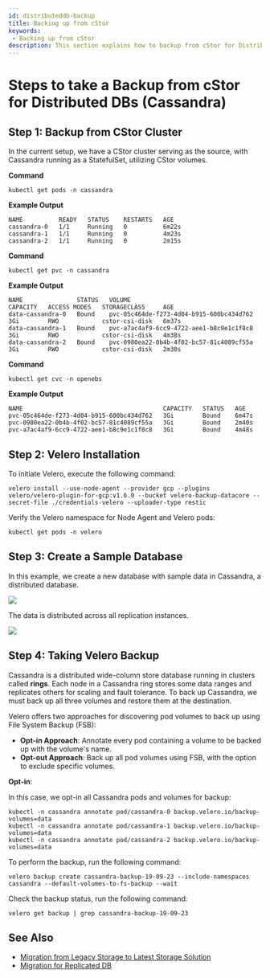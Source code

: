 ```yaml
---
id: distributeddb-backup
title: Backing up from cStor
keywords:
 - Backing up from cStor
description: This section explains how to backup from cStor for Distributed DBs.
---
```

# Steps to take a Backup from cStor for Distributed DBs (Cassandra)

## Step 1: Backup from CStor Cluster

In the current setup, we have a CStor cluster serving as the source, with Cassandra running as a StatefulSet, utilizing CStor volumes.

**Command**

```
kubectl get pods -n cassandra 
```

**Example Output**

```
NAME          READY   STATUS    RESTARTS   AGE
cassandra-0   1/1     Running   0          6m22s
cassandra-1   1/1     Running   0          4m23s
cassandra-2   1/1     Running   0          2m15s
```

**Command**

```
kubectl get pvc -n cassandra 
```

**Example Output**

```
NAME               STATUS   VOLUME                                     CAPACITY   ACCESS MODES   STORAGECLASS     AGE
data-cassandra-0   Bound    pvc-05c464de-f273-4d04-b915-600bc434d762   3Gi        RWO            cstor-csi-disk   6m37s
data-cassandra-1   Bound    pvc-a7ac4af9-6cc9-4722-aee1-b8c9e1c1f8c8   3Gi        RWO            cstor-csi-disk   4m38s
data-cassandra-2   Bound    pvc-0980ea22-0b4b-4f02-bc57-81c4089cf55a   3Gi        RWO            cstor-csi-disk   2m30s
```

**Command**

```
kubectl get cvc -n openebs 
```

**Example Output**

```
NAME                                       CAPACITY   STATUS   AGE
pvc-05c464de-f273-4d04-b915-600bc434d762   3Gi        Bound    6m47s
pvc-0980ea22-0b4b-4f02-bc57-81c4089cf55a   3Gi        Bound    2m40s
pvc-a7ac4af9-6cc9-4722-aee1-b8c9e1c1f8c8   3Gi        Bound    4m48s
```

## Step 2: Velero Installation

To initiate Velero, execute the following command:

```
velero install --use-node-agent --provider gcp --plugins velero/velero-plugin-for-gcp:v1.6.0 --bucket velero-backup-datacore --secret-file ./credentials-velero --uploader-type restic
```

Verify the Velero namespace for Node Agent and Velero pods:

```
kubectl get pods -n velero
```

## Step 3: Create a Sample Database

In this example, we create a new database with sample data in Cassandra, a distributed database. 

![](https://hackmd.io/_uploads/ryvcoj-l6.png)

The data is distributed across all replication instances.

![](https://hackmd.io/_uploads/ryzoojZgT.png)

## Step 4: Taking Velero Backup

Cassandra is a distributed wide-column store database running in clusters called **rings**. Each node in a Cassandra ring stores some data ranges and replicates others for scaling and fault tolerance. To back up Cassandra, we must back up all three volumes and restore them at the destination.

Velero offers two approaches for discovering pod volumes to back up using File System Backup (FSB):
- **Opt-in Approach**: Annotate every pod containing a volume to be backed up with the volume's name.
- **Opt-out Approach**: Back up all pod volumes using FSB, with the option to exclude specific volumes.

**Opt-in**:

In this case, we opt-in all Cassandra pods and volumes for backup:

```
kubectl -n cassandra annotate pod/cassandra-0 backup.velero.io/backup-volumes=data
kubectl -n cassandra annotate pod/cassandra-1 backup.velero.io/backup-volumes=data
kubectl -n cassandra annotate pod/cassandra-2 backup.velero.io/backup-volumes=data
```

To perform the backup, run the following command:

```
velero backup create cassandra-backup-19-09-23 --include-namespaces cassandra --default-volumes-to-fs-backup --wait
```

Check the backup status, run the following command:

```
velero get backup | grep cassandra-backup-19-09-23
```

## See Also

- [Migration from Legacy Storage to Latest Storage Solution](../data-migration/migration-using-pv-migrate.md)
- [Migration for Replicated DB](../data-migration/migration-using-velero/migration-for-replicated-db/replicateddb-backup.md)